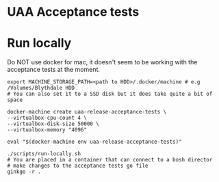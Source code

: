 # UAA Acceptance tests

# Run locally

Do NOT use docker for mac, it doesn't seem to be working
with the acceptance tests at the moment.

```
export MACHINE_STORAGE_PATH=<path to HDD>/.docker/machine # e.g /Volumes/Blythdale HDD
# You can also set it to a SSD disk but it does take quite a bit of space

docker-machine create uaa-release-acceptance-tests \
--virtualbox-cpu-count 4 \
--virtualbox-disk-size 50000 \
--virtualbox-memory "4096"

eval "$(docker-machine env uaa-release-acceptance-tests)"
```


```
./scripts/run-locally.sh
# You are placed in a container that can connect to a bosh director
# make changes to the acceptance tests go file
ginkgo -r .
```
